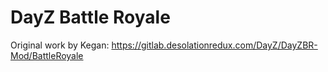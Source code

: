 # DayZ Battle Royale

Original work by Kegan: https://gitlab.desolationredux.com/DayZ/DayZBR-Mod/BattleRoyale
